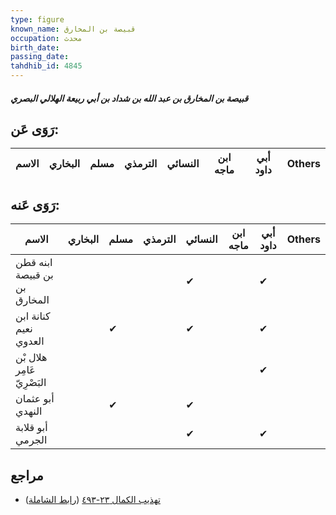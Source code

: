 ```yaml
---
type: figure
known_name: قبيصة بن المخارق
occupation: محدث
birth_date:
passing_date:
tahdhib_id: 4845
---
```

##### قبيصة بن المخارق بن عبد الله بن شداد بن أبي ربيعة الهلالي البصري

## رَوَى عَن:
| الاسم | البخاري | مسلم | الترمذي | النسائي | ابن ماجه | أبي داود | Others |
| ----- | ------- | ---- | ------- | ------- | -------- | -------- | ------ |
## رَوَى عَنه:
| الاسم                        | البخاري | مسلم | الترمذي | النسائي | ابن ماجه | أبي داود | Others |
| ---------------------------- | ------- | ---- | ------- | ------- | -------- | -------- | ------ |
| ابنه قطن بن قبيصة بن المخارق |         |      |         | ✔       |          | ✔        |        |
| كنانة ابن نعيم العدوي        |         | ✔    |         | ✔       |          | ✔        |        |
| هلال بْن عَامِر البَصْرِيّ   |         |      |         |         |          | ✔        |        |
| أبو عثمان النهدي             |         | ✔    |         | ✔       |          |          |        |
| أبو قلابة الجرمي             |         |      |         | ✔       |          | ✔        |        |
## مراجع
- [تهذيب الكمال ٢٣-٤٩٣](obsidian://open?vault=Tahdhib-al-Kamal&file=Figures/٤٨٤٥-قبيصة%20بن%20المخارق%20بن%20عبد%20الله%20بن%20شداد%20بن%20أبي%20ربيعة%20الهلالي%20البصري) ([رابط الشاملة](https://shamela.ws/book/3722/12380))